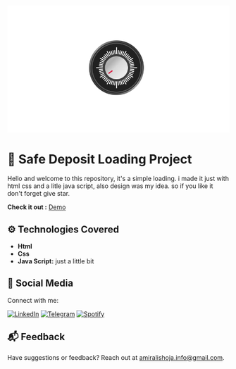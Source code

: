 ![Demo](demo.png)

# 📀 Safe Deposit Loading Project

Hello and welcome to this repository, it's a simple loading. i made it just with html css and a litle java script, also design was my idea. so if you like it don't forget give star.

**Check it out :** [Demo](https://amiralishoja.github.io/SafeDepositLoading/)

## ⚙️ Technologies Covered

- **Html**
- **Css**
- **Java Script:** just a little bit

## 📡 Social Media

Connect with me:

[![LinkedIn](https://img.shields.io/badge/LinkedIn-0077B5?style=for-the-badge&logo=linkedin&logoColor=white)](https://www.linkedin.com/in/amiralishoja)
[![Telegram](https://img.shields.io/badge/Telegram-2CA5E0?style=for-the-badge&logo=telegram&logoColor=white)](https://t.me/amiralishoja)
[![Spotify](https://img.shields.io/badge/Spotify-1ED760?&style=for-the-badge&logo=spotify&logoColor=white)](https://open.spotify.com/user/3172y5iz5tv42jhub36opkevig2i)

## 📬 Feedback

Have suggestions or feedback? Reach out at [amiralishoja.info@gmail.com](mailto:amiralishoja.info@gmail.com).
